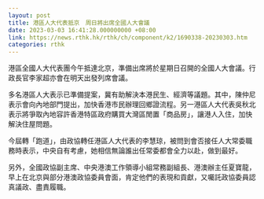 ```yaml
---
layout: post
title: 港區人大代表抵京　周日將出席全國人大會議
date: 2023-03-03 16:41:28.000000000 +08:00
link: https://news.rthk.hk/rthk/ch/component/k2/1690338-20230303.htm
categories: rthk
---
```


港區全國人大代表團今午抵達北京，準備出席將於星期日召開的全國人大會議。行政長官李家超亦會在明天出發列席會議。

多名港區人大表示已準備提案，冀有助解決本港民生、經濟等議題。其中，陳仲尼表示會向內地部門提出，加快香港市民辦理回鄉證流程。另一港區人大代表吳秋北表示將爭取內地容許香港特區政府購買大灣區閒置「商品房」，讓港人入住，加快解決住屋問題。

今屆轉「跑道」，由政協轉任港區人大代表的李慧琼，被問到會否接任人大常委職務時表示，中央自有考慮，她相信無論誰出任常委都會全力以赴，做到最好。 

另外，全國政協副主席、中央港澳工作領導小組常務副組長、港澳辦主任夏寶龍，早上在北京與部分港澳政協委員會面，肯定他們的表現和貢獻，又囑託政協委員認真議政、盡責履職。
